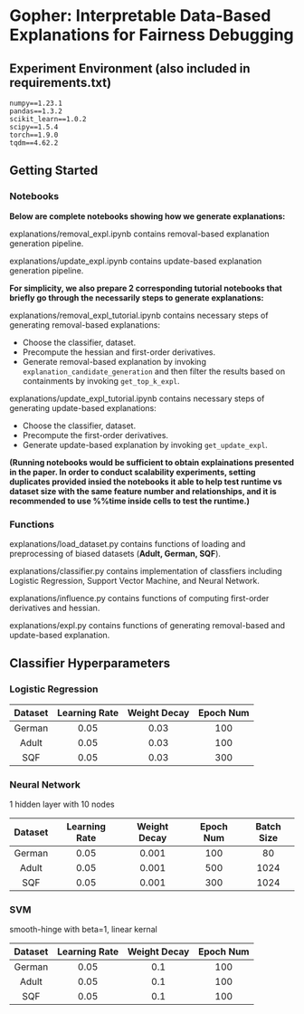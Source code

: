 # Gopher: Interpretable Data-Based Explanations for Fairness Debugging

## Experiment Environment (also included in requirements.txt)
```
numpy==1.23.1
pandas==1.3.2
scikit_learn==1.0.2
scipy==1.5.4
torch==1.9.0
tqdm==4.62.2
```

## Getting Started

### Notebooks

**Below are complete notebooks showing how we generate explanations:**

explanations/removal_expl.ipynb contains removal-based explanation generation pipeline.

explanations/update_expl.ipynb contains update-based explanation generation pipeline.

**For simplicity, we also prepare 2 corresponding tutorial notebooks that briefly go through the necessarily steps to generate explanations:**

explanations/removal_expl_tutorial.ipynb contains necessary steps of generating removal-based explanations:
* Choose the classifier, dataset.
* Precompute the hessian and first-order derivatives.
* Generate removal-based explanation by invoking ```explanation_candidate_generation``` and then filter the results based on containments by invoking ```get_top_k_expl```.

explanations/update_expl_tutorial.ipynb contains necessary steps of generating update-based explanations:
* Choose the classifier, dataset.
* Precompute the first-order derivatives.
* Generate update-based explanation by invoking ```get_update_expl```.

**(Running notebooks would be sufficient to obtain explainations presented in the paper. In order to conduct scalability experiments, setting duplicates provided insied the notebooks it able to help test runtime vs dataset size with the same feature number and relationships, and it is recommended to use %%time inside cells to test the runtime.)**

### Functions

explanations/load_dataset.py contains functions of loading and preprocessing of biased datasets (**Adult, German, SQF**).

explanations/classifier.py contains implementation of classfiers including Logistic Regression, Support Vector Machine, and Neural Network.

explanations/influence.py contains functions of computing first-order derivatives and hessian.

explanations/expl.py contains functions of generating removal-based and update-based explanation.

## Classifier Hyperparameters

### Logistic Regression

| Dataset | Learning Rate | Weight Decay | Epoch Num |
| :-----: | :-----------: | :----------: | :-------: |
| German  |     0.05      |     0.03     |    100    |
|  Adult  |     0.05      |     0.03     |    100    |
|   SQF   |     0.05      |     0.03     |    300    |

### Neural Network

1 hidden layer with 10 nodes

| Dataset | Learning Rate | Weight Decay | Epoch Num | Batch Size |
| :-----: | :-----------: | :----------: | :-------: | :--------: |
| German  |     0.05      |    0.001     |    100    |     80     |
|  Adult  |     0.05      |    0.001     |    500    |    1024    |
|   SQF   |     0.05      |    0.001     |    300    |    1024    |

### SVM 

smooth-hinge with beta=1, linear kernal

| Dataset | Learning Rate | Weight Decay | Epoch Num |
| :-----: | :-----------: | :----------: | :-------: |
| German  |     0.05      |     0.1      |    100    |
|  Adult  |     0.05      |     0.1      |    100    |
|   SQF   |     0.05      |     0.1      |    100    |

### 
